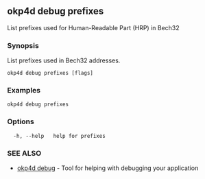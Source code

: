## okp4d debug prefixes

List prefixes used for Human-Readable Part (HRP) in Bech32

### Synopsis

List prefixes used in Bech32 addresses.

```
okp4d debug prefixes [flags]
```

### Examples

```
okp4d debug prefixes
```

### Options

```
  -h, --help   help for prefixes
```

### SEE ALSO

* [okp4d debug](okp4d_debug.md)	 - Tool for helping with debugging your application

